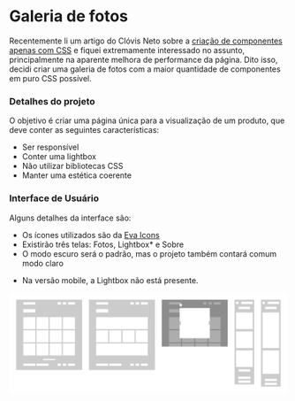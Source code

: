 # Galeria de fotos

Recentemente li um artigo do Clóvis Neto sobre a [criação de componentes apenas com CSS](https://clovisdasilvaneto.github.io/criando-componentes-apenas-com-css) e fiquei extremamente interessado no assunto, principalmente na aparente melhora de performance da página. Dito isso, decidi criar uma galeria de fotos com a maior quantidade de componentes em puro CSS possível.

### Detalhes do projeto

O objetivo é criar uma página única para a visualização de um produto, que deve conter as seguintes características:

- Ser responsível
- Conter uma lightbox
- Não utilizar bibliotecas CSS
- Manter uma estética coerente

### Interface de Usuário

Alguns detalhes da interface são:

- Os ícones utilizados são da [Eva Icons](https://akveo.github.io/eva-icons/#/)
- Existirão três telas: Fotos, Lightbox\* e Sobre
- O modo escuro será o padrão, mas o projeto também contará comum modo claro

* Na versão mobile, a Lightbox não está presente.

![Wireframe](./resources/images/wireframe.png)
